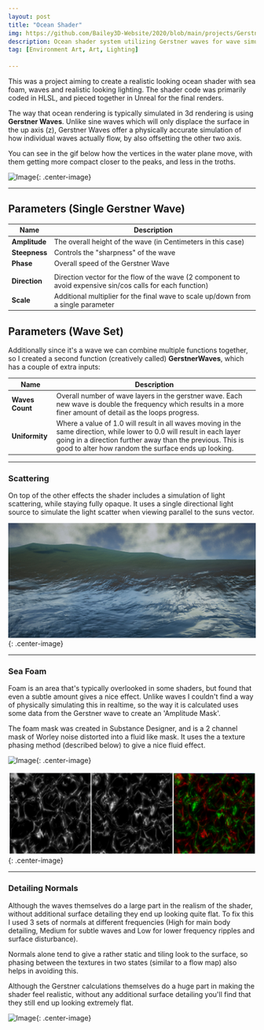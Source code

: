```yaml
---
layout: post
title: "Ocean Shader"
img: https://github.com/Bailey3D-Website/2020/blob/main/projects/Gerstner%20Waves/thumb.gif?raw=true # Add image post (optional)
description: Ocean shader system utilizing Gerstner waves for wave simulation and foam calculation.
tag: [Environment Art, Art, Lighting]

---
```


This was a project aiming to create a realistic looking ocean shader with sea foam, waves and realistic looking lighting.
The shader code was primarily coded in HLSL, and pieced together in Unreal for the final renders.

The way that ocean rendering is typically simulated in 3d rendering is using __Gerstner Waves__.
Unlike sine waves which will only displace the surface in the up axis (z), Gerstner Waves offer a physically accurate simulation of how individual waves actually flow, by also offsetting the other two axis.

You can see in the gif below how the vertices in the water plane move, with them getting more compact closer to the peaks, and less in the troths.

![Image](https://github.com/Bailey3D-Website/2020/blob/main/projects/Gerstner%20Waves/bailey-martin-ezgif-com-optimize.gif?raw=true){: .center-image}

---

## Parameters (Single Gerstner Wave)

| Name | Description |
| --- | --- |
| <b>Amplitude</b> | The overall height of the wave (in Centimeters in this case) |
| <b>Steepness</b> | Controls the "sharpness" of the wave |
| <b>Phase</b> | Overall speed of the Gerstner Wave |
|||
| <b>Direction</b> | Direction vector for the flow of the wave (2 component to avoid expensive sin/cos calls for each function) |
| <b>Scale</b> | Additional multiplier for the final wave to scale up/down from a single parameter |

## Parameters (Wave Set)

Additionally since it's a wave we can combine multiple functions together, so I created a second function (creatively called) __GerstnerWaves__, which has a couple of extra inputs:

| Name | Description |
| --- | --- |
| <b>Waves Count</b> | Overall number of wave layers in the gerstner wave. Each new wave is double the frequency which results in a more finer amount of detail as the loops progress. |
| <b>Uniformity</b> | Where a value of 1.0 will result in all waves moving in the same direction, while lower to 0.0 will result in each layer going in a direction further away than the previous. This is good to alter how random the surface ends up looking. |

---

### Scattering

On top of the other effects the shader includes a simulation of light scattering, while staying fully opaque.
It uses a single directional light source to simulate the light scatter when viewing parallel to the suns vector.

![Image](https://github.com/Bailey3D-Website/2020/blob/main/projects/Gerstner%20Waves/bailey-martin-unnamed.jpg?raw=true){: .center-image}

---

### Sea Foam
Foam is an area that's typically overlooked in some shaders, but found that even a subtle amount gives a nice effect. Unlike waves I couldn't find a way of physically simulating this in realtime, so the way it is calculated uses some data from the Gerstner wave to create an 'Amplitude Mask'.


The foam mask was created in Substance Designer, and is a 2 channel mask of Worley noise distorted into a fluid like mask. It uses the a texture phasing method (described below) to give a nice fluid effect.

![Image](https://github.com/Bailey3D-Website/2020/blob/main/projects/Gerstner%20Waves/bailey-martin-asasd.gif?raw=true){: .center-image}

![Image](https://github.com/Bailey3D-Website/2020/blob/main/projects/Gerstner%20Waves/bailey-martin-ezgif-com-resize22.jpg?raw=true){: .center-image}

---

### Detailing Normals

Although the waves themselves do a large part in the realism of the shader, without additional surface detailing they end up looking quite flat. To fix this I used 3 sets of normals at different frequencies (High for main body detailing, Medium for subtle waves and Low for lower frequency ripples and surface disturbance).

Normals alone tend to give a rather static and tiling look to the surface, so phasing between the textures in two states (similar to a flow map) also helps in avoiding this.

Although the Gerstner calculations themselves do a huge part in making the shader feel realistic, without any additional surface detailing you'll find that they still end up looking extremely flat.

![Image](https://github.com/Bailey3D-Website/2020/blob/main/projects/Gerstner%20Waves/bailey-martin-a809f0-b4ef25b74a3a42e78bf648c2352db3ae-mv2.gif?raw=true){: .center-image}
